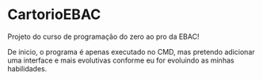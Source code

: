 # CartorioEBAC
Projeto do curso de programação do zero ao pro da EBAC!

De inicio, o programa é apenas executado no CMD, mas pretendo adicionar uma interface e mais evolutivas conforme eu for evoluindo as minhas habilidades.
